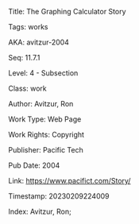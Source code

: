 Title:  The Graphing Calculator Story

Tags:   works

AKA:    avitzur-2004

Seq:    11.7.1

Level:  4 - Subsection

Class:  work

Author: Avitzur, Ron

Work Type: Web Page

Work Rights: Copyright

Publisher: Pacific Tech

Pub Date: 2004

Link:   https://www.pacifict.com/Story/

Timestamp: 20230209224009

Index:  Avitzur, Ron; 
